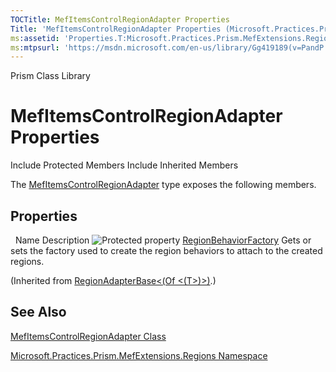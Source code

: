 ```yaml
---
TOCTitle: MefItemsControlRegionAdapter Properties
Title: 'MefItemsControlRegionAdapter Properties (Microsoft.Practices.Prism.MefExtensions.Regions)'
ms:assetid: 'Properties.T:Microsoft.Practices.Prism.MefExtensions.Regions.MefItemsControlRegionAdapter'
ms:mtpsurl: 'https://msdn.microsoft.com/en-us/library/Gg419189(v=PandP.50)'
---
```


Prism Class Library

MefItemsControlRegionAdapter Properties
=======================================

Include Protected Members
Include Inherited Members

The [MefItemsControlRegionAdapter](https://msdn.microsoft.com/t:microsoft.practices.prism.mefextensions.regions.mefitemscontrolregionadapter) type exposes the following members.

Properties
----------

<span id="propertyTableToggle"></span>
 
Name
Description
![](https://msdn.microsoft.com/en-us/Gg419189.protproperty(en-us,PandP.50).gif "Protected property")
[RegionBehaviorFactory](https://msdn.microsoft.com/p:microsoft.practices.prism.regions.regionadapterbase%601.regionbehaviorfactory)
Gets or sets the factory used to create the region behaviors to attach to the created regions.

(Inherited from [RegionAdapterBase&lt;(Of &lt;(T&gt;)&gt;)](https://msdn.microsoft.com/t:microsoft.practices.prism.regions.regionadapterbase%601).)

See Also
--------

<span id="seeAlsoToggle"></span>
[MefItemsControlRegionAdapter Class](https://msdn.microsoft.com/t:microsoft.practices.prism.mefextensions.regions.mefitemscontrolregionadapter)

[Microsoft.Practices.Prism.MefExtensions.Regions Namespace](https://msdn.microsoft.com/n:microsoft.practices.prism.mefextensions.regions)
